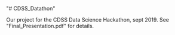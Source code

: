 "# CDSS_Datathon"

Our project for the CDSS Data Science Hackathon, sept 2019. See "Final_Presentation.pdf" for details.
